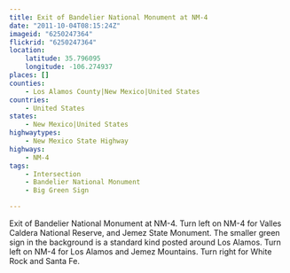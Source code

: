 ```yaml
---
title: Exit of Bandelier National Monument at NM-4
date: "2011-10-04T08:15:24Z"
imageid: "6250247364"
flickrid: "6250247364"
location:
    latitude: 35.796095
    longitude: -106.274937
places: []
counties:
    - Los Alamos County|New Mexico|United States
countries:
    - United States
states:
    - New Mexico|United States
highwaytypes:
    - New Mexico State Highway
highways:
    - NM-4
tags:
    - Intersection
    - Bandelier National Monument
    - Big Green Sign

---
```

Exit of Bandelier National Monument at NM-4.  Turn left on NM-4 for Valles Caldera National Reserve, and Jemez State Monument.  The smaller green sign in the background is a standard kind posted around Los Alamos.  Turn left on NM-4 for Los Alamos and Jemez Mountains.  Turn right for White Rock and Santa Fe.
